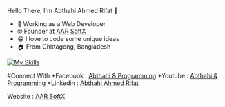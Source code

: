 Hello There, 
I'm Abthahi Ahmed Rifat 👋️

* 💼️ Working as a Web Developer
* 🤓️ Founder at [AAR SoftX](https://aarsoftx.com)
* 😁️ I love to code some unique ideas
* 🏠️ From Chittagong, Bangladesh


[![My Skills](https://skillicons.dev/icons?i=cpp,js,python,php,html,css,nodejs,react,nextjs,mysql)](https://skillicons.dev)

#Connect With 
*Facebook : [Abthahi & Programming](https://facebook.com/IAmAbthahi)
*Youtube  : [Abthahi & Programming](https://youtube.com/@iamabthahi)
*Linkedin : [Abthahi Ahmed Rifat](https://www.linkedin.com/in/iamabthahi/)


Website  : [AAR SoftX](https://aarsoft.com) 
